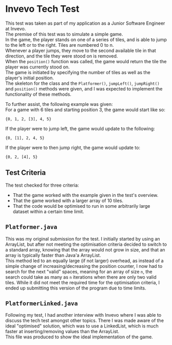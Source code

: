 # Invevo Tech Test
This test was taken as part of my application as a Junior Software Engineer at Invevo. \
The premise of this test was to simulate a simple game. \
In the game, the player stands on one of a series of tiles, and is able to jump to the left or to the right. Tiles are numbered 0 to n. \
Whenever a player jumps, they move to the second available tile in that direction, and the tile they were stood on is removed. \
When the `position()` function was called, the game would return the tile the player was currently stood on. \
The game is initiated by specifying the number of tiles as well as the player's initial position.\
The skeleton for the class and the `Platformer()`, `jumpLeft()`, `jumpRight()` and `position()` methods were given, and I was expected to implement the functionality of these methods.

To further assist, the following example was given: \
For a game with 6 tiles and starting position 3, the game would start like so:
```
{0, 1, 2, [3], 4, 5}
```
If the player were to jump left, the game would update to the following:
```
{0, [1], 2, 4, 5}
```
If the player were to then jump right, the game would update to:
```
{0, 2, [4], 5}
```

## Test Criteria
The test checked for three criteria:
- That the game worked with the example given in the test's overview. 
- That the game worked with a larger array of 10 tiles.
- That the code would be optimised to run in some arbitrarily large dataset within a certain time limit.

## `Platformer.java`
This was my original submission for the test. I initially started by using an ArrayList, but after not meeting the optimisation criteria decided to switch to a standard array, knowing that the array would not grow in size, and that an array is typically faster than Java'a ArrayList.\
This method led to an equally large (if not larger) overhead, as instead of a simple change of increasing/decreasing the position counter, I now had to search for the next "valid" spaces, meaning for an array of size `n`, the search could take as many as `n` iterations when there are only two valid tiles. While it did not meet the required time for the optimisation criteria, I ended up submitting this version of the program due to time limits.

## `PlatformerLinked.java`
Following my test, I had another interview with Invevo where I was able to discuss the tech test amongst other topics. There I was made aware of the ideal "optimised" solution, which was to use a LinkedList, which is much faster at inserting/removing values than the ArrayList.\
This file was produced to show the ideal implementation of the game.